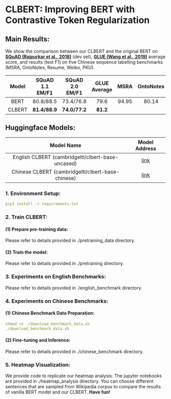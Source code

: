 # CLBERT: Improving BERT with Contrastive Token Regularization

## Main Results:
We show the comparison between our CLBERT and the original BERT on **[SQuAD (Rajpurkar et al., 2018)](https://rajpurkar.github.io/SQuAD-explorer/)** (dev set), **[GLUE (Wang et al., 2019)](https://gluebenchmark.com/)** average score, and results (test F1) on five Chinese sequence labelling benchmarks (MSRA, OntoNotes, Resume, Weibo, PKU).

|**Model**|SQuAD 1.1 EM/F1|SQuAD 2.0 EM/F1|GLUE Average|MSRA|OntoNotes|Resume|Weibo|PKU|
|:-------------:|:-------------:|:-------------:|:-------------:|:-------------:|:-------------:|:-------------:|:-------------:|:-------------:|
|BERT|80.8/88.5|73.4/76.8|79.6|94.95|80.14|95.53|68.20|96.50|
|CLBERT|**81.4/88.9**|**74.0/77.2**|**81.2**||||||

## Huggingface Models:

|Model Name|Model Address|
|:-------------:|:-------------:|
|English CLBERT (cambridgeltl/clbert-base-uncased)|[link](https://huggingface.co/cambridgeltl/clbert-base-uncased)|
|Chinese CLBERT (cambridgeltl/clbert-base-chinese)|[link](https://huggingface.co/cambridgeltl/clbert-base-chinese)|





### 1. Environment Setup:
```yaml
pip3 install -r requirements.txt
```
### 2. Train CLBERT:
#### (1) Prepare pre-training data:
Please refer to details provided in ./pretraining_data directory.
#### (2) Train the model:
Please refer to details provided in ./pretraining directory.

### 3. Experiments on English Benchmarks:
Please refer to details provided in ./english_benchmark directory.

### 4. Experiments on Chinese Benchmarks:
#### (1) Chinese Benchmark Data Preparation:
```yaml
chmod +x ./download_benchmark_data.sh
./download_benchmark_data.sh
```
#### (2) Fine-tuning and Inference:
Please refer to details provided in ./chinese_benchmark directory.

### 5. Heatmap Visualization:
We provide code to replicate our heatmap analysis. The jupyter notebooks are provided in ./heatmap_analysis directory. You can choose different sentences that are sampled from Wikipedia corpus to compare the results of vanilla BERT model and our CLBERT. **Have fun!**


